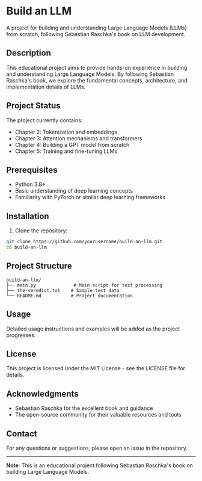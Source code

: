 # Build an LLM

A project for building and understanding Large Language Models (LLMs) from scratch, following Sebastian Raschka's book on LLM development.

## Description

This educational project aims to provide hands-on experience in building and understanding Large Language Models. By following Sebastian Raschka's book, we explore the fundamental concepts, architecture, and implementation details of LLMs.

## Project Status

The project currently contains:

- Chapter 2: Tokenization and embeddings
- Chapter 3: Attention mechanisms and transformers
- Chapter 4: Building a GPT model from scratch
- Chapter 5: Training and fine-tuning LLMs

## Prerequisites

- Python 3.8+
- Basic understanding of deep learning concepts
- Familiarity with PyTorch or similar deep learning frameworks

## Installation

1. Clone the repository:
```bash
git clone https://github.com/yourusername/build-an-llm.git
cd build-an-llm
```

## Project Structure

```
build-an-llm/
├── main.py              # Main script for text processing
├── the-veredict.txt    # Sample text data
└── README.md           # Project documentation
```

## Usage

Detailed usage instructions and examples will be added as the project progresses.


## License

This project is licensed under the MIT License - see the LICENSE file for details.

## Acknowledgments

- Sebastian Raschka for the excellent book and guidance
- The open-source community for their valuable resources and tools

## Contact

For any questions or suggestions, please open an issue in the repository.

---
**Note**: This is an educational project following Sebastian Raschka's book on building Large Language Models. 